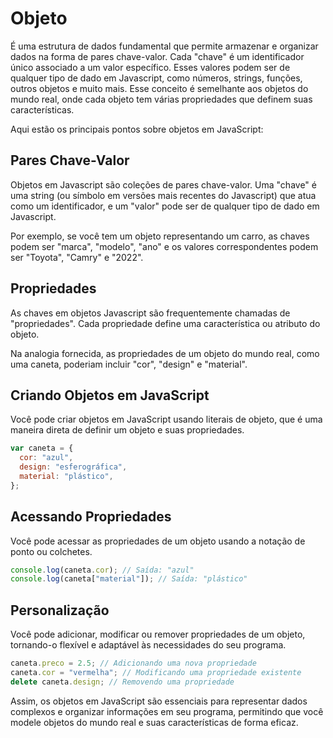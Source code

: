 # Objeto

É uma estrutura de dados fundamental que permite armazenar e organizar dados na forma de pares chave-valor. Cada "chave" é um identificador único associado a um valor específico. Esses valores podem ser de qualquer tipo de dado em Javascript, como números, strings, funções, outros objetos e muito mais. Esse conceito é semelhante aos objetos do mundo real, onde cada objeto tem várias propriedades que definem suas características.

Aqui estão os principais pontos sobre objetos em JavaScript:

## Pares Chave-Valor

Objetos em Javascript são coleções de pares chave-valor. Uma "chave" é uma string (ou símbolo em versões mais recentes do Javascript) que atua como um identificador, e um "valor" pode ser de qualquer tipo de dado em Javascript.

Por exemplo, se você tem um objeto representando um carro, as chaves podem ser "marca", "modelo", "ano" e os valores correspondentes podem ser "Toyota", "Camry" e "2022".

## Propriedades

As chaves em objetos Javascript são frequentemente chamadas de "propriedades". Cada propriedade define uma característica ou atributo do objeto.

Na analogia fornecida, as propriedades de um objeto do mundo real, como uma caneta, poderiam incluir "cor", "design" e "material".

## Criando Objetos em JavaScript

Você pode criar objetos em JavaScript usando literais de objeto, que é uma maneira direta de definir um objeto e suas propriedades.

```js
var caneta = {
  cor: "azul",
  design: "esferográfica",
  material: "plástico",
};
```

## Acessando Propriedades

Você pode acessar as propriedades de um objeto usando a notação de ponto ou colchetes.

```js
console.log(caneta.cor); // Saída: "azul"
console.log(caneta["material"]); // Saída: "plástico"
```

## Personalização

Você pode adicionar, modificar ou remover propriedades de um objeto, tornando-o flexível e adaptável às necessidades do seu programa.

```js
caneta.preco = 2.5; // Adicionando uma nova propriedade
caneta.cor = "vermelha"; // Modificando uma propriedade existente
delete caneta.design; // Removendo uma propriedade
```

Assim, os objetos em JavaScript são essenciais para representar dados complexos e organizar informações em seu programa, permitindo que você modele objetos do mundo real e suas características de forma eficaz.
